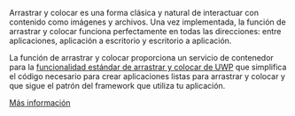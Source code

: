 ﻿Arrastrar y colocar es una forma clásica y natural de interactuar con contenido como imágenes y archivos. Una vez implementada, la función de arrastrar y colocar funciona perfectamente en todas las direcciones: entre aplicaciones, aplicación a escritorio y escritorio a aplicación.

La función de arrastrar y colocar proporciona un servicio de contenedor para la [funcionalidad estándar de arrastrar y colocar de UWP](https://docs.microsoft.com/windows/uwp/design/input/drag-and-drop) que simplifica el código necesario para crear aplicaciones listas para arrastrar y colocar y que sigue el patrón del framework que utiliza tu aplicación.

[Más información](https://github.com/Microsoft/WindowsTemplateStudio/blob/dev/docs/features/drag-and-drop.md)
